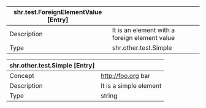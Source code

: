 | shr.test.ForeignElementValue [Entry] ||
|---|---|
| Description | It is an element with a foreign element value |
| Type | shr.other.test.Simple |

<!-- next file -->

| shr.other.test.Simple [Entry] ||
|---|---|
| Concept | http://foo.org bar |
| Description | It is a simple element |
| Type | string |